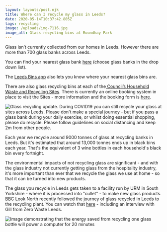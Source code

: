 ```yaml
---
layout: layouts/post.njk
title: Where can I recycle my glass in Leeds?
date: 2020-05-14T10:37:42.805Z
tags: recycling
image: /uploads/img-7116.jpg
image_alt: Glass recycling bins at Roundhay Park
---
```

Glass isn’t currently collected from our homes in Leeds.  However there are more than 700 glass banks across Leeds.

You can find your nearest glass bank [here](https://www.leeds.gov.uk/where-i-live) (choose glass banks in the drop down list). 

The [Leeds Bins app](https://imactivate.com/leedsbins/) also lets you know where your nearest glass bins are.

There are also glass recycling bins at each of the[ Council’s Household Waste and Recycling Sites](https://www.leeds.gov.uk/residents/bins-and-recycling/recycling-sites).  There is currently an online booking system in place to visit the Sites - more information and the booking form is [here](https://www.leeds.gov.uk/residents/bins-and-recycling/recycling-sites). 

![Glass recycling update. During COVID19 you can still recycle your glass at sites across Leeds. Please don't make a special journey - but if you pass a glass bank during your daily exercise, or whilst doing essential shopping, please do recycle. Please follow guidelines on social distancing and keep 2m from other people. ](/uploads/glass-recyling-update.png "Glass recycling guidance during COVID-19")

Each year we recycle around 9000 tonnes of glass at recycling banks in Leeds.  But it's estimated that around 13,000 tonnes ends up in black bins each year.  That's the equivalent of 3 wine bottles in each household's black bin every fortnight.

The environmental impacts of not recycling glass are significant - and with the glass industry not currently getting glass from the hospitality industry, it's more important than ever that we recycle the glass we use at home - so that it can be turned into new products.

The glass you recycle in Leeds gets taken to a facility run by URM in South Yorkshire - where it is processed into "cullet" - to make new glass products.  BBC Look North recently followed the journey of glass recycled in Leeds to the recycling plant.  You can watch that [here](https://www.zerowasteleeds.org.uk/tips/what-happens-next-to-the-glass-i-recycle-in-leeds/) - including an interview with Gill from Zero Waste Leeds.  

![Image demonstrating that the energy saved from recycling one glass bottle will power a computer for 20 minutes](/uploads/glass2.gif "Recycling glass is much more energy efficient than making glass from new materials")